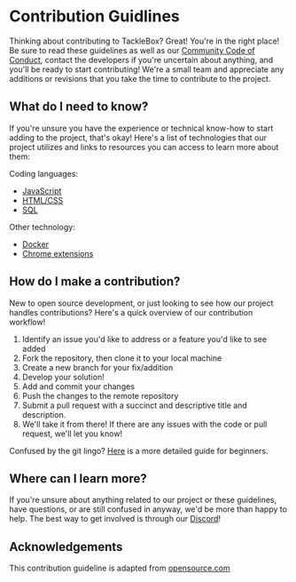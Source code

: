 # Contribution Guidlines

Thinking about contributing to TackleBox? Great! You're in the right place! Be sure to read these guidelines as well as our [Community Code of Conduct](CODE_OF_CONDUCT.md), contact the developers if you're uncertain about anything, and you'll be ready to start contributing! We're a small team and appreciate any additions or revisions that you take the time to contribute to the project.

## What do I need to know?

If you're unsure you have the experience or technical know-how to start adding to the project, that's okay! Here's a list of technologies that our project utilizes and links to resources you can access to learn more about them:

Coding languages:

- [JavaScript](https://www.w3schools.com/js/)
- [HTML/CSS](https://www.w3schools.com/html/)
- [SQL](https://www.w3schools.com/sql/)

Other technology:

- [Docker](https://docs.docker.com/get-started/)
- [Chrome extensions](https://developer.chrome.com/docs/extensions/mv3/getstarted/)

## How do I make a contribution?

New to open source development, or just looking to see how our project handles contributions? Here's a quick overview of our contribution workflow!

1. Identify an issue you'd like to address or a feature you'd like to see added 
2. Fork the repository, then clone it to your local machine 
3. Create a new branch for your fix/addition
4. Develop your solution!
5. Add and commit your changes
6. Push the changes to the remote repository
7. Submit a pull request with a succinct and descriptive title and description.
8. We'll take it from there! If there are any issues with the code or pull request, we'll let you know!

Confused by the git lingo? [Here](https://www.dataschool.io/how-to-contribute-on-github/) is a more detailed guide for beginners.

## Where can I learn more?

If you're unsure about anything related to our project or these guidelines, have questions, or are still confused in anyway, we'd be more than happy to help. The best way to get involved is through our [Discord](https://discord.gg/FcmJP8nPKQ)!

## Acknowledgements

This contribution guideline is adapted from [opensource.com](https://opensource.com/life/16/3/contributor-guidelines-template-and-tips)
